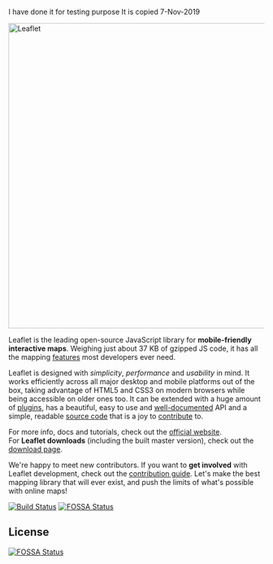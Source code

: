 I have done it for testing purpose It is copied 7-Nov-2019

<img width="600" src="https://rawgit.com/Leaflet/Leaflet/master/src/images/logo.svg" alt="Leaflet" />

Leaflet is the leading open-source JavaScript library for **mobile-friendly interactive maps**.
Weighing just about 37 KB of gzipped JS code, it has all the mapping [features][] most developers ever need.

Leaflet is designed with *simplicity*, *performance* and *usability* in mind.
It works efficiently across all major desktop and mobile platforms out of the box,
taking advantage of HTML5 and CSS3 on modern browsers while being accessible on older ones too.
It can be extended with a huge amount of [plugins][],
has a beautiful, easy to use and [well-documented][] API
and a simple, readable [source code][] that is a joy to [contribute][] to.

For more info, docs and tutorials, check out the [official website][].<br>
For **Leaflet downloads** (including the built master version), check out the [download page][].

We're happy to meet new contributors.
If you want to **get involved** with Leaflet development, check out the [contribution guide][contribute].
Let's make the best mapping library that will ever exist,
and push the limits of what's possible with online maps!

[![Build Status](https://travis-ci.org/Leaflet/Leaflet.svg?branch=master)](https://travis-ci.org/Leaflet/Leaflet)[![FOSSA Status](https://app.fossa.com/api/projects/git%2Bgithub.com%2FKeshavGeek%2FLeaflet.svg?type=shield)](https://app.fossa.com/projects/git%2Bgithub.com%2FKeshavGeek%2FLeaflet?ref=badge_shield)


 [contributors]: https://github.com/Leaflet/Leaflet/graphs/contributors
 [features]: http://leafletjs.com/#features
 [plugins]: http://leafletjs.com/plugins.html
 [well-documented]: http://leafletjs.com/reference.html "Leaflet API reference"
 [source code]: https://github.com/Leaflet/Leaflet "Leaflet GitHub repository"
 [hosted on GitHub]: http://github.com/Leaflet/Leaflet
 [contribute]: https://github.com/Leaflet/Leaflet/blob/master/CONTRIBUTING.md "A guide to contributing to Leaflet"
 [official website]: http://leafletjs.com
 [download page]: http://leafletjs.com/download.html



## License
[![FOSSA Status](https://app.fossa.com/api/projects/git%2Bgithub.com%2FKeshavGeek%2FLeaflet.svg?type=large)](https://app.fossa.com/projects/git%2Bgithub.com%2FKeshavGeek%2FLeaflet?ref=badge_large)